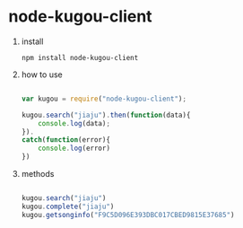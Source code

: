 node-kugou-client
================

1. install

    `npm install node-kugou-client`

2. how to use

    ```javascript

    var kugou = require("node-kugou-client");

    kugou.search("jiaju").then(function(data){
        console.log(data);
    }).
    catch(function(error){
        console.log(error)
    })

    ```

3. methods

    ```javascript

    kugou.search("jiaju")
    kugou.complete("jiaju")
    kugou.getsonginfo("F9C5D096E393DBC017CBED9815E37685")

    ```
